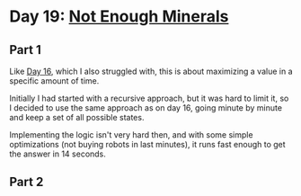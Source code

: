# Day 19: [Not Enough Minerals](https://adventofcode.com/2022/day/19)

## Part 1

Like [Day 16](../day16/README.md), which I also struggled with, this is about maximizing a value in a specific amount of time.

Initially I had started with a recursive approach, but it was hard to limit it, so I decided to use the same approach as on day 16, going minute by minute and keep a set of all possible states.

Implementing the logic isn't very hard then, and with some simple optimizations (not buying robots in last minutes), it runs fast enough to get the answer in 14 seconds.

## Part 2

